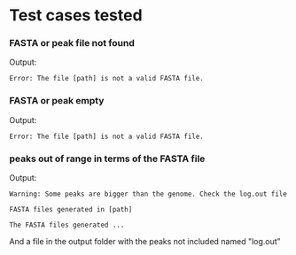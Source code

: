 # Test cases tested
### FASTA or peak file not found
Output:
```
Error: The file [path] is not a valid FASTA file.
```

### FASTA or peak empty
Output:
```
Error: The file [path] is not a valid FASTA file.
```

### peaks out of range in terms of the FASTA file
Output:
```
Warning: Some peaks are bigger than the genome. Check the log.out file

FASTA files generated in [path]

The FASTA files generated ...
```
And a file in the output folder with the peaks not included named "log.out"